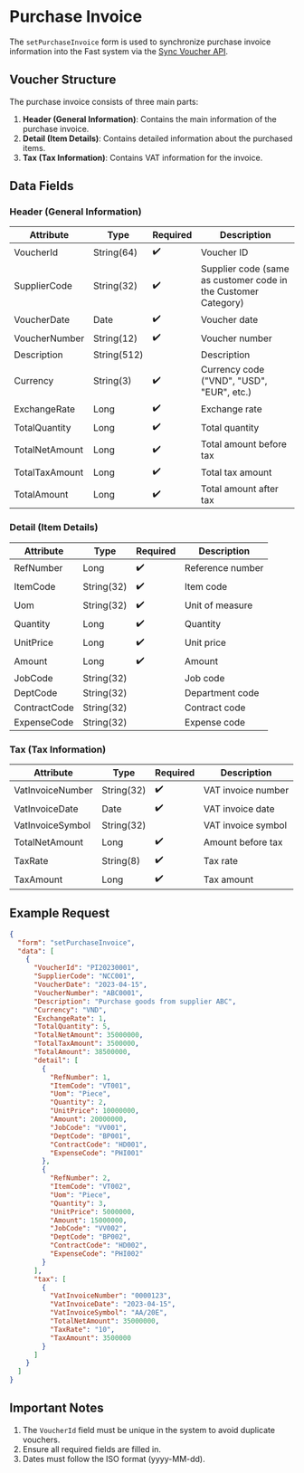 # Purchase Invoice

The `setPurchaseInvoice` form is used to synchronize purchase invoice information into the Fast system via the [Sync Voucher API](../sync-voucher).

## Voucher Structure

The purchase invoice consists of three main parts:

1. **Header (General Information)**: Contains the main information of the purchase invoice.
2. **Detail (Item Details)**: Contains detailed information about the purchased items.
3. **Tax (Tax Information)**: Contains VAT information for the invoice.

## Data Fields

### Header (General Information)

| Attribute       | Type        | Required | Description                          |
|-----------------|-------------|----------|--------------------------------------|
| VoucherId       | String(64)  | ✔️       | Voucher ID                           |
| SupplierCode    | String(32)  | ✔️       | Supplier code (same as customer code in the Customer Category) |
| VoucherDate     | Date        | ✔️       | Voucher date                         |
| VoucherNumber   | String(12)  | ✔️       | Voucher number                       |
| Description     | String(512) |          | Description                          |
| Currency        | String(3)   | ✔️       | Currency code ("VND", "USD", "EUR", etc.) |
| ExchangeRate    | Long        | ✔️       | Exchange rate                        |
| TotalQuantity   | Long        | ✔️       | Total quantity                       |
| TotalNetAmount  | Long        | ✔️       | Total amount before tax              |
| TotalTaxAmount  | Long        | ✔️       | Total tax amount                     |
| TotalAmount     | Long        | ✔️       | Total amount after tax               |

### Detail (Item Details)

| Attribute       | Type        | Required | Description                          |
|-----------------|-------------|----------|--------------------------------------|
| RefNumber       | Long        | ✔️       | Reference number                     |
| ItemCode        | String(32)  | ✔️       | Item code                            |
| Uom             | String(32)  | ✔️       | Unit of measure                      |
| Quantity        | Long        | ✔️       | Quantity                             |
| UnitPrice       | Long        | ✔️       | Unit price                           |
| Amount          | Long        | ✔️       | Amount                               |
| JobCode         | String(32)  |          | Job code                             |
| DeptCode        | String(32)  |          | Department code                      |
| ContractCode    | String(32)  |          | Contract code                        |
| ExpenseCode     | String(32)  |          | Expense code                         |

### Tax (Tax Information)

| Attribute        | Type        | Required | Description                          |
|------------------|-------------|----------|--------------------------------------|
| VatInvoiceNumber | String(32)  | ✔️       | VAT invoice number                   |
| VatInvoiceDate   | Date        | ✔️       | VAT invoice date                     |
| VatInvoiceSymbol | String(32)  |          | VAT invoice symbol                   |
| TotalNetAmount   | Long        | ✔️       | Amount before tax                    |
| TaxRate          | String(8)   | ✔️       | Tax rate                             |
| TaxAmount        | Long        | ✔️       | Tax amount                           |

## Example Request

```json
{
  "form": "setPurchaseInvoice",
  "data": [
    {
      "VoucherId": "PI20230001",
      "SupplierCode": "NCC001",
      "VoucherDate": "2023-04-15",
      "VoucherNumber": "ABC0001",
      "Description": "Purchase goods from supplier ABC",
      "Currency": "VND",
      "ExchangeRate": 1,
      "TotalQuantity": 5,
      "TotalNetAmount": 35000000,
      "TotalTaxAmount": 3500000,
      "TotalAmount": 38500000,
      "detail": [
        {
          "RefNumber": 1,
          "ItemCode": "VT001",
          "Uom": "Piece",
          "Quantity": 2,
          "UnitPrice": 10000000,
          "Amount": 20000000,
          "JobCode": "VV001",
          "DeptCode": "BP001",
          "ContractCode": "HD001",
          "ExpenseCode": "PHI001"
        },
        {
          "RefNumber": 2,
          "ItemCode": "VT002",
          "Uom": "Piece",
          "Quantity": 3,
          "UnitPrice": 5000000,
          "Amount": 15000000,
          "JobCode": "VV002",
          "DeptCode": "BP002",
          "ContractCode": "HD002",
          "ExpenseCode": "PHI002"
        }
      ],
      "tax": [
        {
          "VatInvoiceNumber": "0000123",
          "VatInvoiceDate": "2023-04-15",
          "VatInvoiceSymbol": "AA/20E",
          "TotalNetAmount": 35000000,
          "TaxRate": "10",
          "TaxAmount": 3500000
        }
      ]
    }
  ]
}
```

## Important Notes

1. The `VoucherId` field must be unique in the system to avoid duplicate vouchers.
2. Ensure all required fields are filled in.
3. Dates must follow the ISO format (yyyy-MM-dd).